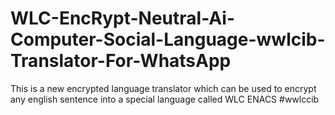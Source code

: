 # WLC-EncRypt-Neutral-Ai-Computer-Social-Language-wwlcib-Translator-For-WhatsApp
This is a new encrypted language translator which can be used to encrypt any english sentence into a  special language called WLC ENACS #wwlccib 
